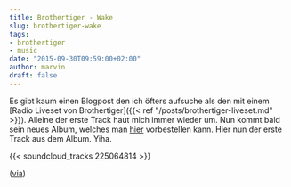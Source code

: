 ```yaml
---
title: Brothertiger - Wake
slug: brothertiger-wake
tags:
- brothertiger
- music
date: "2015-09-30T09:59:00+02:00"
author: marvin
draft: false
---
```


Es gibt kaum einen Blogpost den ich öfters aufsuche als den mit einem [Radio Liveset von Brothertiger]({{< ref "/posts/brothertiger-liveset.md" >}}). Alleine der erste Track haut mich immer wieder um. Nun kommt bald sein neues Album, welches man [hier](https://brothertiger.bandcamp.com/album/out-of-touch-lp) vorbestellen kann. Hier nun der erste Track aus dem Album. Yiha.

{{< soundcloud_tracks 225064814 >}}

([via](http://www.stereogum.com/1833556/brothertiger-wake-stereogum-premiere/mp3s/))